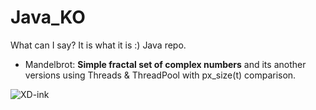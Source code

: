 # Java_KO
What can I say? It is what it is :) Java repo.
- Mandelbrot: <b>Simple fractal set of complex numbers</b> and its another versions using Threads & ThreadPool with px_size(t) comparison.

![XD-ink](https://user-images.githubusercontent.com/62968263/200705565-fdbc3919-029d-4fb7-b29c-66b9b484fcc7.jpeg)
